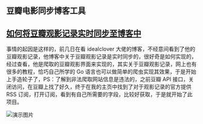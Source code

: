 ## 豆瓣电影同步博客工具

[如何将豆瓣观影记录实时同步至博客中](https://blog.debuginn.cn/p/douban-movies-to-blog/)
---

事情的起因是这样的，前几日在看 idealclover 大佬的博客，不经意间看到了他的豆瓣观影记录，他博客中关于豆瓣观影记录是实时同步的，很好奇是如何实现的，经过查看，他是爬取的豆瓣观影界面来实现的，其实关于豆瓣观影记录，网上也有很多的教程，恰巧自己所学的 Go 语言也可以做简单的爬虫实现其效果，于是开始上手造轮子了，PS：了解到非法爬取网站信息是违法的，之前豆瓣 API 接口，关闭访问，在豆瓣上找了好久，终于在我的主页中找到了对于观影记录的官方提供 RSS 订阅，打开订阅，看到有自己所需要的字段，比较好获取，于是就开始了此项目。

![演示图片](./static/img/demo.jpg)

